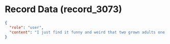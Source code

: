 # Record Data (record_3073)

```json
{
  "role": "user",
  "content": "I just find it funny and weird that two grown adults one of them 52 year old a amanger got fired. i ean.. how does one go through life without learning how to behave?\n"
}
```
